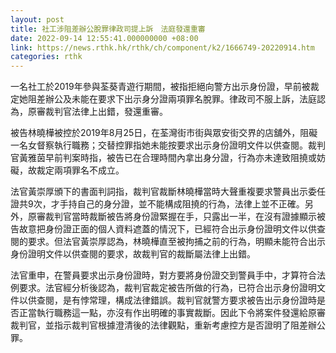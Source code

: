 ```yaml
---
layout: post
title: 社工涉阻差辦公脫罪律政司提上訴　法庭發還重審
date: 2022-09-14 12:55:41.000000000 +08:00
link: https://news.rthk.hk/rthk/ch/component/k2/1666749-20220914.htm
categories: rthk
---
```


一名社工於2019年參與荃葵青遊行期間，被指拒絕向警方出示身份證，早前被裁定她阻差辦公及未能在要求下出示身分證兩項罪名脫罪。律政司不服上訴，法庭認為，原審裁判官法律上出錯，發還重審。

被告林曉樺被控於2019年8月25日，在荃灣街市街與眾安街交界的店舖外，阻礙一名女督察執行職務；交替控罪指她未能按要求出示身份證明文件以供查閱。裁判官黃雅茵早前判案時指，被告已在合理時間內拿出身分證，行為亦未達致阻撓或妨礙，故裁定兩項罪名不成立。

法官黃崇厚頒下的書面判詞指，裁判官裁斷林曉樺當時大聲重複要求警員出示委任證共9次，才手持自己的身分證，並不能構成阻撓的行為，法律上並不正確。另外，原審裁判官當時裁斷被告將身份證緊握在手，只露出一半，在沒有證據顯示被告故意把身份證正面的個人資料遮蓋的情況下，已經符合出示身份證明文件以供查閱的要求。但法官黃崇厚認為，林曉樺直至被拘捕之前的行為，明顯未能符合出示身份證明文件以供查閱的要求，故裁判官的裁斷屬法律上出錯。

法官重申，在警員要求出示身份證時，對方要將身份證交到警員手中，才算符合法例要求。法官經分析後認為，裁判官裁定被告所做的行為，已符合出示身份證明文件以供查閱，是有悖常理，構成法律錯誤。裁判官就警方要求被告出示身份證時是否正當執行職務這一點，亦沒有作出明確的事實裁斷。因此下令將案件發還給原審裁判官，並指示裁判官根據澄清後的法律觀點，重新考慮控方是否證明了阻差辦公罪。
